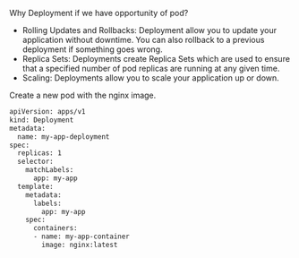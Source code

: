 Why Deployment if we have opportunity of pod?
- Rolling Updates and Rollbacks: Deployment allow you to update your application without downtime. You can also rollback to a previous deployment if something goes wrong.
- Replica Sets: Deployments create Replica Sets which are used to ensure that a specified number of pod replicas are running at any given time.
- Scaling: Deployments allow you to scale your application up or down.



Create a new pod with the nginx image.
```bash
apiVersion: apps/v1
kind: Deployment
metadata:
  name: my-app-deployment
spec:
  replicas: 1
  selector:
    matchLabels:
      app: my-app
  template:
    metadata:
      labels:
        app: my-app
    spec:
      containers:
      - name: my-app-container
        image: nginx:latest
```
